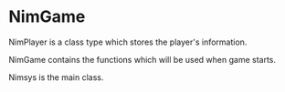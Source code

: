 # NimGame

NimPlayer is a class type which stores the player's information.

NimGame contains the functions which will be used when game starts.

Nimsys is the main class.
